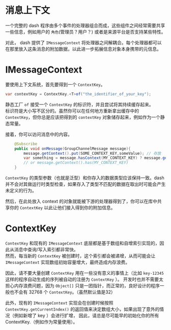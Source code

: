 # 消息上下文

一个完整的 dash 程序由多个事件的处理器组合而成，这些组件之间经常需要共享一些信息，例如用户的 `角色`(管理员？用户？) 或者是来源平台是否支持某些特性。  

对此， dash 提供了 `IMessageContext` 将处理器之间解耦合。每个处理器都可以在那里放入这条消息的附加数据，以此进一步拓展信息对象本身携带的元信息。  

# IMessageContext

要使用上下文系统，首先要得到一个 `ContextKey`。

```java
var contextKey = ContextKey.<T>of("the_identifier_of_your_key");
```
 
静态工厂 `of` 接受一个 `ContextKey` 的标识符，并且尝试将其持续缓存起来。  
标识符是大小写不区分的。虽然你可以在任何地方重新拿出缓存中的 `ContextKey`，但你总是应该把得到的 `contextKey` 对象储存起来，例如作为一个静态常量。  

接着，你可以访问消息中的内容。
```java
    @Subscribe
    public void onMessage(GroupChannelMessage message){
        message.getContext().put(SOME_CONTEXT_KEY,someValue); // 存放
        var something = message.hasContext(MY_CONTEXT_KEY) ? message.getContext().get(MY_CONTEXT_KEY) : null; // 获取
        // or message.getContext().has(MY_CONTEXT_KEY)
    }
```

`ContextKey` 的类型参数（也就是泛型）和你存入的数据类型应该保持一致。dash 并不会对其做运行时类型检查，如果存入了类型不匹配的数据在取出时可能会产生未定义的行为。

然后，在此处放入 context 的对象就能被下游的处理器得到了，你可以在库中共享你的 `ContextKey` 以此让他们接入得到你的附加信息。

# ContextKey

`ContextKey` 和现有的 `IMessageContext` 底层都是基于数组和自增索引实现的，因此从消息中查询/写入索引都非常快。  
然而，每当新的 `ContextKey` 被创建时，这个索引都会被递增，从而可能会让 `IMessageContext` 实现数组初始容量增大，最终造成内存浪费。  

因此，请不要大量创建 `ContextKey` 用在一些没有意义的事情上（比如 `key-12345` 这样的程序自动生成的序列被自动的注册为 `ContextKey` ）。
开发时也并不需要太担心内存浪费问题，因为 `Object[]` 只是一团指针，而正常的，良好设计的程序一般也不会有 32768 个 `ContextKey`。（虽然默认值是32）

此外，现有的 `IMessageContext` 实现会在创建时候按照 `ContextKey.getCurrentIndex()` 的返回值来决定数组大小，如果出现了意外的情况（例如新增了 key ）会进行扩增，
因此，请总是尽可能早的初始化你的所有 ContextKey.（例如作为常量使用）。

